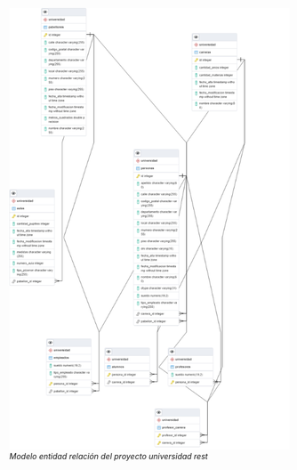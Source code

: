 ![Modelo entidad relacion](https://github.com/RazielFake/UniversidadRest/blob/main/ER-Universidad.png)*Modelo entidad relación del proyecto universidad rest*
